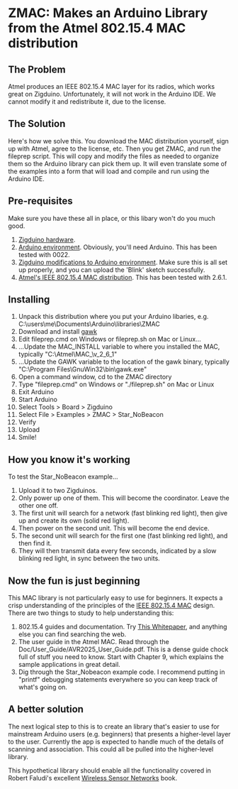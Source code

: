 # ZMAC: Makes an Arduino Library from the Atmel 802.15.4 MAC distribution

## The Problem

Atmel produces an IEEE 802.15.4 MAC layer for its radios, which works great on Zigduino.  Unfortunately, it will not work in the Arduino IDE.  We cannot modify it and redistribute it, due to the license.

## The Solution

Here's how we solve this.  You download the MAC distribution yourself, sign up with Atmel, agree to the license, etc.  Then you get ZMAC, and run the fileprep script.  This will copy and modify the files as needed to organize them so the Arduino library can pick them up.  It will even translate some of the examples into a form that will load and compile and run using the Arduino IDE.

## Pre-requisites 

Make sure you have these all in place, or this libary won't do you much good.

1. [Zigduino hardware](http://www.logos-electro.com/zigduino/).
1. [Arduino environment](http://www.arduino.cc/download/).  Obviously, you'll need Arduino.  This has been tested with 0022.
1. [Zigduino modifications to Arduino environment](https://github.com/logos-electromechanical/Zigduino).  Make sure this is all set up properly, and you can upload the 'Blink' sketch successfully.
1. [Atmel's IEEE 802.15.4 MAC distribution](http://www.atmel.com/dyn/products/tools_card.asp?tool_id=4675).  This has been tested with 2.6.1.

## Installing

1. Unpack this distribution where you put your Arduino libaries, e.g. C:\users\me\Documents\Arduino\libraries\ZMAC
1. Download and install [gawk](http://gnuwin32.sourceforge.net/packages/gawk.htm)
1. Edit fileprep.cmd on Windows or fileprep.sh on Mac or Linux...
1. ...Update the MAC\_INSTALL variable to where you installed the MAC, typically "C:\Atmel\MAC\_\v\_2\_6\_1"
1. ...Update the GAWK variable to the location of the gawk binary, typically "C:\Program Files\GnuWin32\bin\gawk.exe"
1. Open a command window, cd to the ZMAC directory
1. Type "fileprep.cmd" on Windows or "./fileprep.sh" on Mac or Linux
1. Exit Arduino
1. Start Arduino
1. Select Tools > Board > Zigduino
1. Select File > Examples > ZMAC > Star\_NoBeacon
1. Verify
1. Upload
1. Smile!

## How you know it's working

To test the Star\_NoBeacon example...

1. Upload it to two Zigduinos.
1. Only power up one of them.  This will become the coordinator.  Leave the other one off.
1. The first unit will search for a network (fast blinking red light), then give up and create its own (solid red light).
1. Then power on the second unit.  This will become the end device.
1. The second unit will search for the first one (fast blinking red light), and then find it.
1. They will then transmit data every few seconds, indicated by a slow blinking red light, in sync between the two units.

## Now the fun is just beginning

This MAC library is not particularly easy to use for beginners.  It expects a crisp understanding of the principles of the [IEEE 802.15.4 MAC](http://en.wikipedia.org/wiki/IEEE_802.15.4-2006) design.  There are two things to study to help understanding this:

1. 802.15.4 guides and documentation.  Try [This Whitepaper](http://www.daintree.net/downloads/whitepapers/understanding_sensor_networking_whitepaper.pdf?04689c51410dea3ab5cc32b2b01c7ae7=244dd3e55128d9329468ba2e55b08fec), and anything else you can find searching the web.
1. The user guide in the Atmel MAC.  Read through the Doc/User\_Guide/AVR2025\_User\_Guide.pdf.  This is a dense guide chock full of stuff you need to know.  Start with Chapter 9, which explains the sample applications in great detail.
1. Dig through the Star\_Nobeacon example code.  I recommend putting in "printf" debugging statements everywhere so you can keep track of what's going on.

## A better solution

The next logical step to this is to create an library that's easier to use for mainstream Arduino users (e.g. beginners) that presents a higher-level layer to the user.  Currently the app is expected to handle much of the details of scanning and association.  This could all be pulled into the higher-level library.

This hypothetical library should enable all the functionality covered in Robert Faludi's excellent [Wireless Sensor Networks](http://www.faludi.com/bwsn/) book.
